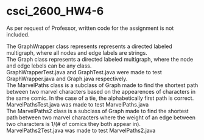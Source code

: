 # csci_2600_HW4-6
As per request of Professor, written code for the assignment is not included.

The GraphWrapper class represents represents a directed labeled multigraph, where all nodes and edge labels are strings.  
The Graph class represents a directed labeled multigraph, where the node and edge lebels can be any class.  
GraphWrapperTest.java and GraphTest.java were made to test GraphWrapper.java and Graph.java respectively.  
The MarvelPaths class is a subclass of Graph made to find the shortest path between two marvel characters based on the appearences of characters in the same comic.
In the case of a tie, the alphabetically first path is correct.  
MarvelPathsTest.java was made to test MarvelPaths.java  
The MarvelPaths2 class is a subclass of Graph made to find the shortest path between two marvel characters where the weight of an edge between two characters is 
1/(# of comics they both appear in).  
MarvelPaths2Test.java was made to test MarvelPaths2.java
